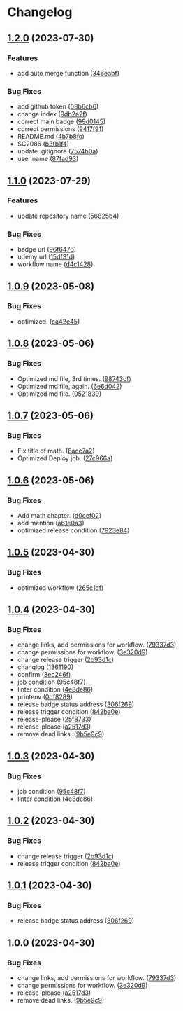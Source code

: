 # Changelog

## [1.2.0](https://github.com/motoish/jb-notes/compare/v1.1.0...v1.2.0) (2023-07-30)


### Features

* add auto merge function ([346eabf](https://github.com/motoish/jb-notes/commit/346eabfa807de4189a6aaaafa65370597c461c72))


### Bug Fixes

* add github token ([08b6cb6](https://github.com/motoish/jb-notes/commit/08b6cb6aa8c625f270b88570f1e3a8ec10b574a6))
* change index ([9db2a2f](https://github.com/motoish/jb-notes/commit/9db2a2f9d4fd8225a51422710e183d19fd7dec4e))
* correct main badge ([99d0145](https://github.com/motoish/jb-notes/commit/99d0145eb1feafb50fe831c7cae10bcf4ef1a154))
* correct permissions ([9417f91](https://github.com/motoish/jb-notes/commit/9417f911e5e1be81d4b14314faa08216cba8c0ad))
* README.md ([4b7b8fc](https://github.com/motoish/jb-notes/commit/4b7b8fc951c3971c1f5fed34079f6302f47cebe3))
* SC2086 ([b3fb1f4](https://github.com/motoish/jb-notes/commit/b3fb1f435ff8e825bf50bb1442fe0faee8e152d5))
* update .gitignore ([7574b0a](https://github.com/motoish/jb-notes/commit/7574b0a9a2ca0cb09419376d3dd709836b73f207))
* user name ([87fad93](https://github.com/motoish/jb-notes/commit/87fad93b2e008ef33749b12c4f6f02d0cb696e73))

## [1.1.0](https://github.com/motoish/jb-notes/compare/v1.0.9...v1.1.0) (2023-07-29)


### Features

* update repository name ([56825b4](https://github.com/motoish/jb-notes/commit/56825b48b360c2e1eed5cd0c19edbb950050722a))


### Bug Fixes

* badge url ([96f6476](https://github.com/motoish/jb-notes/commit/96f6476a644f07bf7cc0b40352dcde81cd13c01b))
* udemy url ([15df31d](https://github.com/motoish/jb-notes/commit/15df31d352a6b0838e3fe6973c8b58bd01916181))
* workflow name ([d4c1428](https://github.com/motoish/jb-notes/commit/d4c1428fd3e1e59e9f40dcd7e5e10caee34378dc))

## [1.0.9](https://github.com/motoish/jb-notes/compare/v1.0.8...v1.0.9) (2023-05-08)


### Bug Fixes

* optimized. ([ca42e45](https://github.com/motoish/jb-notes/commit/ca42e45e4215ef0db56174ad7780185d9bcb520a))

## [1.0.8](https://github.com/motoish/jb-notes/compare/v1.0.7...v1.0.8) (2023-05-06)


### Bug Fixes

* Optimized md file, 3rd times. ([98743cf](https://github.com/motoish/jb-notes/commit/98743cfcc3f64df593bb6292da0d2b7539a41932))
* Optimized md file, again. ([6e6d042](https://github.com/motoish/jb-notes/commit/6e6d0423a400a038896f4d3e8b630511ddf5e8cb))
* Optimized md file. ([0521839](https://github.com/motoish/jb-notes/commit/0521839c714d814e4ff43891ac00bedd48d33f0d))

## [1.0.7](https://github.com/motoish/jb-notes/compare/v1.0.6...v1.0.7) (2023-05-06)


### Bug Fixes

* Fix title of math. ([8acc7a2](https://github.com/motoish/jb-notes/commit/8acc7a2e669ab800791800edb5185bff44aaf689))
* Optimized Deploy job. ([27c966a](https://github.com/motoish/jb-notes/commit/27c966ad6612ac77f7689884403f384df6d577c0))

## [1.0.6](https://github.com/motoish/jb-notes/compare/v1.0.5...v1.0.6) (2023-05-06)


### Bug Fixes

* Add math chapter. ([d0cef02](https://github.com/motoish/jb-notes/commit/d0cef0232cb1f3da3cf038bbcb1502d7bea1b585))
* add mention ([a61e0a3](https://github.com/motoish/jb-notes/commit/a61e0a38964f9df7a1970f3fe4b86bd1b34cadea))
* optimized release condition ([7923e84](https://github.com/motoish/jb-notes/commit/7923e848bd7486c5e817c1b8dac10271da0a8140))

## [1.0.5](https://github.com/motoish/jb-notes/compare/v1.0.4...v1.0.5) (2023-04-30)


### Bug Fixes

* optimized workflow ([265c1df](https://github.com/motoish/jb-notes/commit/265c1df7a0aecbfdd565feb7b999bbd023d0c34b))

## [1.0.4](https://github.com/motoish/jb-notes/compare/v1.0.3...v1.0.4) (2023-04-30)


### Bug Fixes

* change links, add permissions for workflow. ([79337d3](https://github.com/motoish/jb-notes/commit/79337d3aa7a9ad050b1de71e67deab5f524de3b0))
* change permissions for workflow. ([3e320d9](https://github.com/motoish/jb-notes/commit/3e320d98d3f4f130f46e5f5aeb8c2e207459811b))
* change release trigger ([2b93d1c](https://github.com/motoish/jb-notes/commit/2b93d1cf917560986f092e42e849ca112fa0aa4b))
* changlog ([1361190](https://github.com/motoish/jb-notes/commit/136119075cd1b2f34b352f8fc17787dbb451bf0a))
* confirm ([3ec246f](https://github.com/motoish/jb-notes/commit/3ec246f543a1ad6cfe40e9e99705c40e194d3565))
* job condition ([95c48f7](https://github.com/motoish/jb-notes/commit/95c48f78e166b4b616956c4d4c69bd5a3f25c9c4))
* linter condition ([4e8de86](https://github.com/motoish/jb-notes/commit/4e8de866fe02ecf1f71a082f836451df82207e95))
* printenv ([0df8289](https://github.com/motoish/jb-notes/commit/0df8289df6428e8ef337a0b0930b6b7e02000ea6))
* release badge status address ([306f269](https://github.com/motoish/jb-notes/commit/306f269513162467f30ee30efadcd4ddd3e84166))
* release trigger condition ([842ba0e](https://github.com/motoish/jb-notes/commit/842ba0e27f7fa0fa298b02a33c19dcd596710c8c))
* release-please ([25f8733](https://github.com/motoish/jb-notes/commit/25f8733be252273578f43998bf38148ae870a8c1))
* release-please ([a2517d3](https://github.com/motoish/jb-notes/commit/a2517d3c28756529bea04b5cbca3ce5ebda06f99))
* remove dead links. ([9b5e9c9](https://github.com/motoish/jb-notes/commit/9b5e9c960f658f29b729cf9a1a7dc29dc3b44c5c))

## [1.0.3](https://github.com/motoish/jb-notes/compare/v1.0.2...v1.0.3) (2023-04-30)


### Bug Fixes

* job condition ([95c48f7](https://github.com/motoish/jb-notes/commit/95c48f78e166b4b616956c4d4c69bd5a3f25c9c4))
* linter condition ([4e8de86](https://github.com/motoish/jb-notes/commit/4e8de866fe02ecf1f71a082f836451df82207e95))

## [1.0.2](https://github.com/motoish/jb-notes/compare/v1.0.1...v1.0.2) (2023-04-30)


### Bug Fixes

* change release trigger ([2b93d1c](https://github.com/motoish/jb-notes/commit/2b93d1cf917560986f092e42e849ca112fa0aa4b))
* release trigger condition ([842ba0e](https://github.com/motoish/jb-notes/commit/842ba0e27f7fa0fa298b02a33c19dcd596710c8c))

## [1.0.1](https://github.com/motoish/jb-notes/compare/v1.0.0...v1.0.1) (2023-04-30)


### Bug Fixes

* release badge status address ([306f269](https://github.com/motoish/jb-notes/commit/306f269513162467f30ee30efadcd4ddd3e84166))

## 1.0.0 (2023-04-30)


### Bug Fixes

* change links, add permissions for workflow. ([79337d3](https://github.com/motoish/jb-notes/commit/79337d3aa7a9ad050b1de71e67deab5f524de3b0))
* change permissions for workflow. ([3e320d9](https://github.com/motoish/jb-notes/commit/3e320d98d3f4f130f46e5f5aeb8c2e207459811b))
* release-please ([a2517d3](https://github.com/motoish/jb-notes/commit/a2517d3c28756529bea04b5cbca3ce5ebda06f99))
* remove dead links. ([9b5e9c9](https://github.com/motoish/jb-notes/commit/9b5e9c960f658f29b729cf9a1a7dc29dc3b44c5c))

